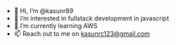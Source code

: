 - 👋 Hi, I’m @kasunr89
- 👀 I’m interested in fullstack development in javascript
- 🌱 I’m currently learning AWS
- 📫 Reach out to me on kasunrc123@gmail.com
<!---
kasunr89/kasunr89 is a ✨ special ✨ repository because its `README.md` (this file) appears on your GitHub profile.
You can click the Preview link to take a look at your changes.
--->

